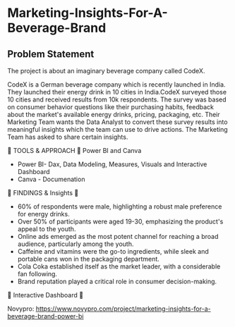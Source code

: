 # Marketing-Insights-For-A-Beverage-Brand
## Problem Statement

 The project is about an imaginary beverage company called CodeX.
 
 CodeX is a German beverage company which is recently launched in India. They launched their
 energy drink in 10 cities in India.CodeX surveyed those 10 cities and received results from 10k
 respondents. The survey was based on consumer behavior questions like their purchasing
 habits, feedback about the market's available energy drinks, pricing, packaging, etc. Their
 Marketing Team wants the Data Analyst to convert these survey results into meaningful insights which
 the team can use to drive actions. The Marketing Team has asked to share certain insights.

 🌟 TOOLS & APPROACH 🌟
   Power BI and Canva
   
 * Power BI- Dax, Data Modeling, Measures, Visuals and Interactive Dashboard
 * Canva - Documenation

🌟 FINDINGS & Insights 🌟

* 60% of respondents were male, highlighting a robust male preference for energy drinks.
* Over 50% of participants were aged 19-30, emphasizing the product's appeal to the youth.
* Online ads emerged as the most potent channel for reaching a broad audience, particularly among the youth.
* Caffeine and vitamins were the go-to ingredients, while sleek and portable cans won in the packaging department.
* Cola Coka established itself as the market leader, with a considerable fan following.
* Brand reputation played a critical role in consumer decision-making.


🌟 Interactive Dashboard 🌟

   Novypro: https://www.novypro.com/project/marketing-insights-for-a-beverage-brand-power-bi
